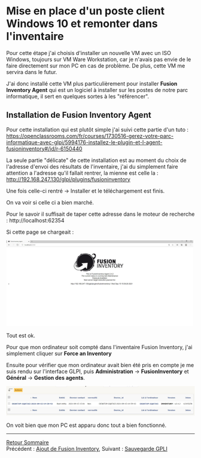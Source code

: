 # Mise en place d'un poste client Windows 10 et remonter dans l'inventaire

Pour cette étape j'ai choisis d'installer un nouvelle VM avec un ISO Windows, toujours sur VM Ware Workstation, car je n'avais pas envie de le faire directement sur mon PC en cas de problème. De plus, cette VM me servira dans le futur. 

J'ai donc installé cette VM plus particulièrement pour installer **Fusion Inventory Agent** qui est un logiciel à installer sur les postes de notre parc informatique, il sert en quelques sortes à les "référencer". 

## Installation de Fusion Inventory Agent

Pour cette installation qui est plutôt simple j'ai suivi cette partie d'un tuto : https://openclassrooms.com/fr/courses/1730516-gerez-votre-parc-informatique-avec-glpi/5994176-installez-le-plugin-et-l-agent-fusioninventory#/id/r-6150440

La seule partie "délicate" de cette installation est au moment du choix de l'adresse d'envoi des résultats de l'inventaire, j'ai du simplement faire attention a l'adresse qu'il fallait rentrer, la mienne est celle la : http://192.168.247.130/glpi/plugins/fusioninventory

Une fois celle-ci rentré -> Installer et le téléchargement est finis. 


On va voir si celle ci a bien marché. 

Pour le savoir il suffisait de taper cette adresse dans le moteur de recherche : http://localhost:62354 

Si cette page se chargeait : 

<img src="../images/agentok.png" width=500>

Tout est ok. 

Pour que mon ordinateur soit compté dans l'inventaire Fusion Inventory, j'ai simplement cliquer sur **Force an Inventory** 

Ensuite pour vérifier que mon ordinateur avait bien été pris en compte je me suis rendu sur l'interface GLPI, puis **Administration** -> **FusionInventory** et **Général** -> **Gestion des agents**. 

<img src="../images/inventaireok.png">

On voit bien que mon PC est apparu donc tout a bien fonctionné. 

*** 

[Retour Sommaire](sommaire.md) <br>
Précédent : [Ajout de Fusion Inventory](fusioninventory.md), Suivant : [Sauvegarde GPLI](sauvegarde.md)